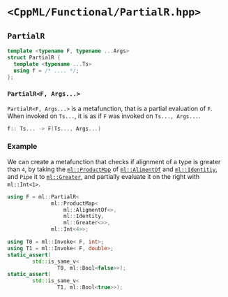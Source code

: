 # `<CppML/Functional/PartialR.hpp>`

## `PartialR`

```c++
template <typename F, typename ...Args>
struct PartialR {
  template <typename ...Ts>
  using f = /* .... */;
};
```
### `PartialR<F, Args...>`

`PartialR<F, Args...>` is a metafunction, that is a partial evaluation of `F`. When invoked on `Ts...`, it is as if `F` was invoked on `Ts..., Args...`.

```c++
f:: Ts... -> F(Ts..., Args...)
```

### Example

We can create a metafunction that checks if alignment of a type is greater than `4`, by taking the [`ml::ProductMap`](./ProductMap.md) of [`ml::AlimentOf`](../TypeTraits/AligmentOf.md) and [`ml::Identitiy`](./Identity.md), and `Pipe` it to [`ml::Greater`](../Arithmetic/Greater.md), and partially evaluate it on the right with `ml::Int<1>`.

```c++
using F = ml::PartialR<
              ml::ProductMap<
                  ml::AligmentOf<>,
                  ml::Identity,
                  ml::Greater<>>,
              ml::Int<4>>;

using T0 = ml::Invoke< F, int>;
using T1 = ml::Invoke< F, double>;
static_assert(
        std::is_same_v<
                T0, ml::Bool<false>>);
static_assert(
        std::is_same_v<
                T1, ml::Bool<true>>);
```
